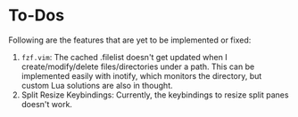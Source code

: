 # To-Dos

Following are the features that are yet to be implemented or fixed:
1. `fzf.vim`: The cached .filelist doesn't get updated when I create/modify/delete files/directories under a path. This can be implemented easily with inotify, which monitors the directory, but custom Lua solutions are also in thought.
2. Split Resize Keybindings: Currently, the keybindings to resize split panes doesn't work.
